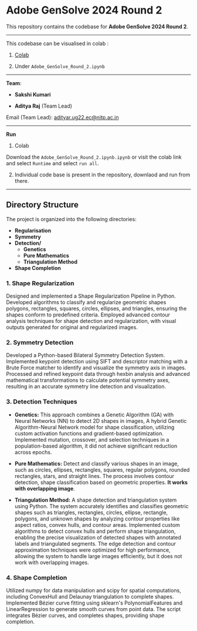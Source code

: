 # Adobe GenSolve 2024 Round 2

This repository contains the codebase for **Adobe GenSolve 2024 Round 2**.

<hr>
This codebase can be visualised in colab : 

1. <a href = 'https://colab.research.google.com/drive/1dtSS-wcZi-1UJ5yARUKFxxfauVi0B3hm?usp=sharing'> Colab </a>

2. Under `Adobe_GenSolve_Round_2.ipynb`

<hr>

**Team**:

- **Sakshi Kumari**
  
- **Aditya Raj**  (Team Lead)

Email (Team Lead): 
adityar.ug22.ec@nitp.ac.in

<hr>

**Run** 

1. Colab

Download the `Adobe_GenSolve_Round_2.ipynb.ipynb` or visit the colab link and select `Runtime` and select `run all`.

2. Individual code base is present in the repository, downlaod and run from there.
   
<hr>

## Directory Structure 

The project is organized into the following directories:
- **Regularisation**
- **Symmetry**
- **Detection/**
  - **Genetics**
  - **Pure Mathematics**
  - **Triangulation Method**
- **Shape Completion** 


### 1. Shape Regularization

Designed and implemented a Shape Regularization Pipeline in Python. Developed algorithms to classify and regularize geometric shapes polygons, rectangles, squares, circles, ellipses, and triangles, ensuring the shapes conform to predefined criteria. Employed advanced contour analysis techniques for shape detection and regularization, with visual outputs generated for original and regularized images. 


### 2. Symmetry Detection

Developed a Python-based Bilateral Symmetry Detection System. Implemented keypoint detection using SIFT and descriptor matching with a Brute Force matcher to identify and visualize the symmetry axis in images. Processed and refined keypoint data through hexbin analysis and advanced mathematical transformations to calculate potential symmetry axes, resulting in an accurate symmetry line detection and visualization. 

### 3. Detection Techniques

- **Genetics:**
  This approach combines a Genetic Algorithm (GA) with Neural Networks (NN) to detect 2D shapes in images, A hybrid Genetic Algorithm-Neural Network model for shape classification, utilizing custom activation functions and gradient-based optimization. Implemented mutation, crossover, and selection techniques in a population-based algorithm, it did not achieve significant reduction across epochs.

- **Pure Mathematics:**
  Detect and classify various shapes in an image, such as circles, ellipses, rectangles, squares, regular polygons, rounded rectangles, stars, and straight lines. The process involves contour detection, shape classification based on geometric properties. **It works with overlapping image**.

- **Triangulation Method:**
  A shape detection and triangulation system using Python. The system accurately identifies and classifies geometric shapes such as triangles, rectangles, circles, ellipse, rectangle, polygons, and unknown shapes by analyzing contour properties like aspect ratios, convex hulls, and contour areas. Implemented custom algorithms to detect convex hulls and perform shape triangulation, enabling the precise visualization of detected shapes with annotated labels and triangulated segments. The edge detection and contour approximation techniques were optimized for high performance, allowing the system to handle large images efficiently, but it does not work with overlapping images.

### 4. Shape Completion

Utilized numpy for data manipulation and scipy for spatial computations, including ConvexHull and Delaunay triangulation to complete shapes. Implemented Bézier curve fitting using sklearn's PolynomialFeatures and LinearRegression to generate smooth curves from point data. The script integrates Bézier curves, and completes shapes, providing shape completion.






